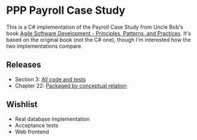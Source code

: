 # PPP Payroll Case Study
This is a C# implementation of the Payroll Case Study from Uncle Bob's book [Agile Software Development - Principles, Patterns, and Practices](http://www.amazon.com/Software-Development-Principles-Patterns-Practices/dp/0135974445).
It's based on the original book (not the C# one), though I'm interested how the two implementations compare.


## Releases
* Section 3: [All code and tests](https://github.com/FreekPaans/PPPPayrollCaseStudy/tree/done-with-section-3)
* Chapter 22: [Packaged by conceptual relation](https://github.com/FreekPaans/PPPPayrollCaseStudy/tree/package-by-conceptual-relation)

## Wishlist
* Real database implementation
* Acceptance tests
* Web frontend
